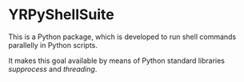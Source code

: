 # YRPyShellSuite

This is a Python package, which is developed to run shell commands parallelly in Python scripts.

It makes this goal available by means of Python standard libraries *supprocess* and *threading*.
